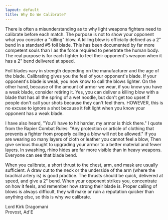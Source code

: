 ```yaml
---
layout: default
title: Why Do We Calibrate?
--- 
```


There is often a misunderstanding as to why light weapons fighters need
to calibrate before each match.  The purpose is not to show your
opponent what you consider a "killing" blow.  A killing blow is
officially defined as a 2" bend in a standard #5 foil blade.  This has
been documented by far more competent souls than I as the force required
to penetrate the human body.  The real purpose is for each fighter to
feel their opponent's weapon when it has a 2" bend delivered at speed.

Foil blades vary in strength depending on the manufacturer and the age
of the blade.  Calibrating gives you the feel of your opponent's blade.
If your opponent's blade is weak, you now know to call the blows
lighter.  On the other hand, because of the amount of armor we wear, if
you know you have a weak blade, consider retiring it.  Yes, you can
deliver a killing blow with a blade that has all the spring of a wet
noodle, but don't get too upset if people don't call your shots because
they can't feel them.  HOWEVER, this is no excuse to ignore a shot
because it felt light when you know your opponent has a weak blade.  

I have also heard, "You'll have to hit harder, my armor is thick
there." I quote from the Rapier Combat Rules:  "Any protection or
article of clothing that prevents a fighter from properly calling a blow
will not be allowed."  If you are wearing so many layers of cloth or
leather you cannot feel a blow, Then give serious thought to upgrading
your armor to a better material and fewer layers.  In swashing, rhino
hides are far more visible than in heavy weapons. Everyone can see that
blade bend.

When you calibrate, a short thrust to the chest, arm, and mask are
usually sufficient. A draw cut to the neck or the underside of the arm
(where the brachial artery is) is good practice.  The thrusts should be
quick, delivered at speed, and give a 2" bend.  When your opponent
strikes you, concentrate on how it feels, and remember how strong their
blade is.  Proper calling of blows is always difficult, they will make
or ruin a reputation quicker than anything else, so this is why we
calibrate.

Lord Kirk Dragomani<BR>
Provost, Ad'E

